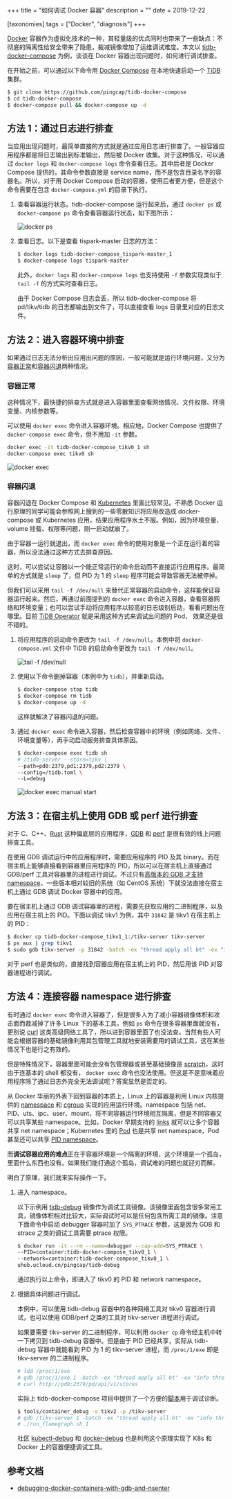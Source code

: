 +++
title = "如何调试 Docker 容器"
description = ""
date = 2019-12-22

[taxonomies]
tags = ["Docker", "diagnosis"]
+++

[Docker](https://www.docker.com/) 容器作为虚拟化技术的一种，其轻量级的优点同时也带来了一些缺点：不彻底的隔离性给安全带来了隐患，裁减镜像增加了运维调试难度。本文以 [tidb-docker-compose](https://github.com/pingcap/tidb-docker-compose) 为例，谈谈在 Docker 容器出现问题时，如何进行调试排查。

<!-- more -->

在开始之前，可以通过以下命令用 [Docker Compose](https://docs.docker.com/compose/) 在本地快速启动一个 [TiDB](https://github.com/pingcap/tidb) 集群。

```sh
$ git clone https://github.com/pingcap/tidb-docker-compose
$ cd tidb-docker-compose
$ docker-compose pull && docker-compose up -d
```

## 方法 1：通过日志进行排查

当应用出现问题时，最简单直接的方式就是通过应用日志进行排查了。一般容器应用程序都是将日志输出到标准输出，然后被 Docker 收集。对于这种情况，可以通过 `docker logs` 和 `docker-compose logs` 命令查看日志。其中后者是 Docker Compose 提供的，其命令参数直接是 service name，而不是包含目录名字的容器名。所以，对于用 Docker Compose 启动的容器，使用后者更方便，但是这个命令需要在包含 `docker-compose.yml` 的目录下执行。

1. 查看容器运行状态。tidb-docker-compose 运行起来后，通过 `docker ps` 或 `docker-compose ps` 命令查看容器运行状态，如下图所示：

    ![docker ps](/images/docker-ps.png)

2. 查看日志。以下是查看 tispark-master 日志的方法：

    ```sh
    $ docker logs tidb-docker-compose_tispark-master_1
    $ docker-compose logs tispark-master
    ```

    此外，`docker logs` 和 `docker-compose logs` 也支持使用 `-f` 参数实现类似于 `tail -f` 的方式实时查看日志。

    由于 Docker Compose 日志会丢，所以 tidb-docker-compose 将 pd/tikv/tidb 的日志都输出到文件了，可以直接查看 logs 目录里对应的日志文件。

## 方法 2：进入容器环境中排查

如果通过日志无法分析出应用出问题的原因，一般可能就是运行环境问题，又分为[容器正常](#容器正常)和[容器闪退](#容器闪退)两种情况。

### 容器正常

这种情况下，最快捷的排查方式就是进入容器里面查看网络情况、文件权限、环境变量、内核参数等。

可以使用 `docker exec` 命令进入容器环境。相应地，Docker Compose 也提供了 `docker-compose exec` 命令，但不用加 `-it` 参数。

```sh
docker exec -it tidb-docker-compose_tikv0_1 sh
docker-compose exec tikv0 sh
```

![docker exec](/images/docker-exec.png)

### 容器闪退

容器闪退在 Docker Compose 和 [Kubernetes](https://kubernetes.io/) 里面比较常见。不熟悉 Docker 运行原理的同学可能会参照网上搜到的一些零散知识将应用改造成 docker-compose 或 Kubernetes 应用，结果应用程序水土不服。例如，因为环境变量、volume 挂载、权限等问题，刚一启动就崩了。

由于容器一运行就退出，而 `docker exec` 命令的使用对象是一个正在运行着的容器，所以没法通过这种方式去排查原因。

这时，可以尝试让容器以一个能正常运行的命令启动而不直接运行应用程序。最简单的方式就是 `sleep` 了，但 PID 为 1 的 `sleep` 程序可能会导致容器无法被停掉。

但我们可以采用 `tail -f /dev/null` 来替代正常容器的启动命令，这样能保证容器运行起来。然后，再通过前面提到的 `docker exec` 命令进入容器，查看容器网络和环境变量；也可以尝试手动将应用程序以较高的日志级别启动，看看问题出在哪里。目前 [TiDB Operator](https://github.com/pingcap/tidb-operator) 就是采用这种方式来调试出问题的 Pod，
效果还是很不错的。

1. 将应用程序的启动命令更改为 `tail -f /dev/null`。本例中将 `docker-compose.yml` 文件中 TiDB 的启动命令更改为 `tail -f /dev/null`。

    ![tail -f /dev/null](/images/tail-f-dev-null.png)

2. 使用以下命令删掉容器（本例中为 `tidb`），并重新启动。

    ```sh
    $ docker-compose stop tidb
    $ docker-compose rm tidb
    $ docker-compose up -d
    ```

    这样就解决了容器闪退的问题。

3. 通过 `docker exec` 命令进入容器，然后检查容器中的环境（例如网络、文件、环境变量等），再手动启动服务排查具体原因。

    ```sh
    $ docker-compose exec tidb sh
    # /tidb-server --store=tikv \
    --path=pd0:2379,pd1:2379,pd2:2379 \
    --config=/tidb.toml \
    --L=debug
    ```

    ![docker exec manual start](/images/docker-exec-manual-start.png)

## 方法 3：在宿主机上使用 GDB 或 perf 进行排查

对于 C、C++、[Rust](https://www.rust-lang.org/) 这种偏底层的应用程序，[GDB](https://en.wikipedia.org/wiki/GNU_Debugger) 和 [perf](https://en.wikipedia.org/wiki/Perf_(Linux)) 是很有效的线上问题排查工具。

在使用 GDB 调试运行中的应用程序时，需要应用程序的 PID 及其 binary。而在宿主机上能够直接看到容器里应用程序的 PID，所以可以在宿主机上直接通过 GDB/perf 工具对容器里的进程进行调试。不过只有[高版本的 GDB 才支持 namespace](https://sourceware.org/bugzilla/show_bug.cgi?id=18368)，一些版本相对较旧的系统（如 CentOS 系统）下就没法直接在宿主机上通过 GDB 调试 Docker 容器中的应用。

要在宿主机上通过 GDB 调试容器里的进程，需要先获取应用的二进制程序，以及应用在宿主机上的 PID。下面以调试 tikv1 为例，其中 `31842` 是 tikv1 在宿主机上的 PID：

```sh
$ docker cp tidb-docker-compose_tikv1_1:/tikv-server tikv-server
$ ps aux | grep tikv1
$ sudo gdb tikv-server -p 31842 -batch -ex "thread apply all bt" -ex "info threads"
```

对于 perf 也是类似的，直接找到容器应用在宿主机上的 PID，然后用该 PID 对容器进程进行调试。

## 方法 4：连接容器 namespace 进行排查

有时通过 `docker exec` 命令进入容器了，但是很多人为了减小容器镜像体积和攻击面而裁减掉了许多 Linux 下的基本工具，例如 `ps` 命令在很多容器里面就没有，更别说 [curl](https://curl.haxx.se/) 这类高级网络工具了，所以进到容器里面了也没法查。当然有些人可能会根据容器的基础镜像利用其包管理工具就地安装需要用的调试工具，这在某些情况下也是行之有效的。

但是特殊情况下，容器里面可能会没有包管理器或甚至基础镜像是 [scratch](https://docs.docker.com/develop/develop-images/baseimages/#create-a-simple-parent-image-using-scratch)，这时由于连基本的 shell 都没有， `docker exec` 命令也没法使用。但这是不是意味着应用程序除了通过日志外完全无法调试呢？答案显然是否定的。

从 Docker 华丽的外表下回到容器的本质上，Linux 上的容器是利用 Linux 内核提供的 [namespace](https://en.wikipedia.org/wiki/Linux_namespaces) 和 [cgroup](https://en.wikipedia.org/wiki/Cgroups) 实现的应用运行环境。namespace 包括 net、PID、uts、ipc、user、mount，将不同容器运行环境相互隔离，但是不同容器又可以共享某些 namespace。比如，Docker 早期支持的 [links](https://docs.docker.com/network/links/) 就可以让多个容器共享 net namespace；Kubernetes 里的 [Pod](https://kubernetes.io/docs/concepts/workloads/pods/pod/) 也是共享 net namespace，Pod 甚至还可以共享 [PID namespace](https://kubernetes.io/docs/tasks/configure-pod-container/share-process-namespace/)。

而**调试容器应用的难点**正在于容器环境是一个隔离的环境，这个环境是一个孤岛，里面什么东西也没有。如果我们能打通这个孤岛，调试难的问题也就迎刃而解。

明白了原理，我们就来实际操作一下。

1. 进入 namespace。

    以下示例用 [tidb-debug](https://github.com/pingcap/tidb-docker-compose/blob/master/docker/debug/Dockerfile) 镜像作为调试工具镜像。该镜像里面包含很多常用工具，镜像体积相对比较大，实际调试时可以是任何包含所需工具的镜像。注意下面命令中启动 debugger 容器时加了 `SYS_PTRACE` 参数，这是因为 GDB 和 strace 之类的调试工具需要 ptrace 权限。

    ```sh
    $ docker run -it --rm --name=debugger --cap-add=SYS_PTRACE \
    --PID=container:tidb-docker-compose_tikv0_1 \
    --network=container:tidb-docker-compose_tikv0_1 \
    uhub.ucloud.cn/pingcap/tidb-debug
    ```

    通过执行以上命令，即进入了 tikv0 的 PID 和 network namespace。

2. 根据具体问题进行调试。

    本例中，可以使用 tidb-debug 容器中的各种网络工具对 tikv0 容器进行调试，也可以使用 GDB/perf 之类的工具对 tikv-server 进程进行调试。

    如果要需要 tikv-server 的二进制程序，可以利用 `docker cp` 命令经主机中转一下拷贝到 tidb-debug 容器中。但是由于 PID 已经共享，实际从 tidb-debug 容器中就能看到 PID 为 1 的 tikv-server 进程，而 `/proc/1/exe` 即是 tikv-server 的二进制程序。

    ```sh
    # ldd /proc/1/exe
    # gdb /proc/1/exe 1 -batch -ex "thread apply all bt" -ex "info threads"
    # curl http://pd0:2379/pd/api/v1/stores
    ```

    实际上 tidb-docker-compose 项目中提供了一个方便的[脚本](https://github.com/pingcap/tidb-docker-compose/blob/master/tools/container_debug)用于调试诊断。

    ```sh
    $ tools/container_debug -s tikv2 -p /tikv-server
    # gdb /tikv-server 1 -batch -ex "thread apply all bt" -ex "info threads"
    # ./run_flamegraph.sh 1
    ```

    社区 [kubectl-debug](https://github.com/aylei/kubectl-debug) 和 [docker-debug](https://github.com/zeromake/docker-debug) 也是利用这个原理实现了 K8s 和 Docker 上的容器便捷调试工具。

## 参考文档

* [debugging-docker-containers-with-gdb-and-nsenter](https://blog.wnohang.net/index.php/2015/05/05/debugging-docker-containers-with-gdb-and-nsenter/)
